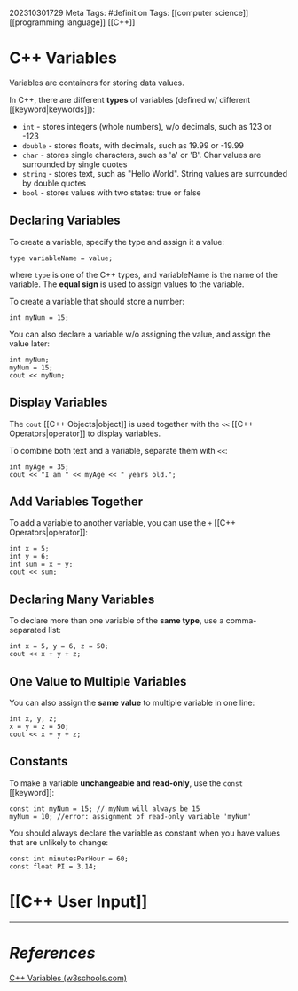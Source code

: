 202310301729
Meta Tags: #definition 
Tags: [[computer science]] [[programming language]] [[C++]]

# C++ Variables

Variables are containers for storing data values.

In C++, there are different **types** of variables (defined w/ different [[keyword|keywords]]):
- `int` - stores integers (whole numbers), w/o decimals, such as 123 or -123
- `double` - stores floats, with decimals, such as 19.99 or -19.99
- `char` - stores single characters, such as 'a' or 'B'. Char values are surrounded by single quotes
- `string` - stores text, such as "Hello World". String values are surrounded by double quotes
- `bool` - stores values with two states: true or false

## Declaring Variables

To create a variable, specify the type and assign it a value:

`type variableName = value;`

where `type` is one of the C++ types, and variableName is the name of the variable. The **equal sign** is used to assign values to the variable. 

To create a variable that should store a number:

`int myNum = 15;`

You can also declare a variable w/o assigning the value, and assign the value later:

```
int myNum;
myNum = 15;
cout << myNum;
```

## Display Variables

The `cout` [[C++ Objects|object]] is used together with the `<<` [[C++ Operators|operator]] to display variables.

To combine both text and a variable, separate them with `<<`:

```
int myAge = 35;
cout << "I am " << myAge << " years old.";
```

## Add Variables Together

To add a variable to another variable, you can use the `+` [[C++ Operators|operator]]:

```
int x = 5;
int y = 6;
int sum = x + y;
cout << sum;
```


## Declaring Many Variables

To declare more than one variable of the **same type**, use a comma-separated list:

```
int x = 5, y = 6, z = 50;
cout << x + y + z;
```

## One Value to Multiple Variables

You can also assign the **same value** to multiple variable in one line:

```
int x, y, z;
x = y = z = 50;
cout << x + y + z;
```

## Constants

To make a variable **unchangeable and read-only**, use the `const` [[keyword]]:

```
const int myNum = 15; // myNum will always be 15
myNum = 10; //error: assignment of read-only variable 'myNum'
```

You should always declare the variable as constant when you have values that are unlikely to change:

```
const int minutesPerHour = 60;
const float PI = 3.14;
```


# [[C++ User Input]]

---
# *References*

[C++ Variables (w3schools.com)](https://www.w3schools.com/cpp/cpp_variables.asp)